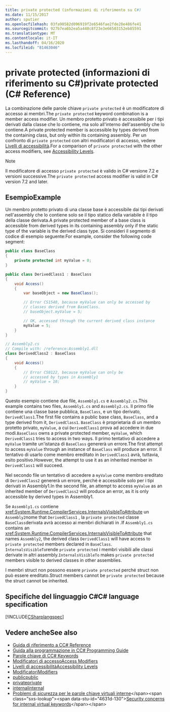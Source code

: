 ```yaml
---
title: private protected (informazioni di riferimento su C#)
ms.date: 11/15/2017
author: sputier
ms.openlocfilehash: 03fa90582d096919f2e6546fae2fde28e486fe41
ms.sourcegitcommit: 927b7ea6b2ea5a440c8f23e3e66503152eb85591
ms.translationtype: MT
ms.contentlocale: it-IT
ms.lasthandoff: 04/16/2020
ms.locfileid: "81463046"
---
```

# <a name="private-protected-c-reference"></a><span data-ttu-id="4631d-102">private protected (informazioni di riferimento su C#)</span><span class="sxs-lookup"><span data-stu-id="4631d-102">private protected (C# Reference)</span></span>

<span data-ttu-id="4631d-103">La combinazione delle parole chiave `private protected` è un modificatore di accesso ai membri.</span><span class="sxs-lookup"><span data-stu-id="4631d-103">The `private protected` keyword combination is a member access modifier.</span></span> <span data-ttu-id="4631d-104">Un membro protetto privato è accessibile per i tipi derivati dalla classe che lo contiene, ma solo all'interno dell'assembly che lo contiene.</span><span class="sxs-lookup"><span data-stu-id="4631d-104">A private protected member is accessible by types derived from the containing class, but only within its containing assembly.</span></span> <span data-ttu-id="4631d-105">Per un confronto di `private protected` con altri modificatori di accesso, vedere [Livelli di accessibilità](accessibility-levels.md).</span><span class="sxs-lookup"><span data-stu-id="4631d-105">For a comparison of `private protected` with the other access modifiers, see [Accessibility Levels](accessibility-levels.md).</span></span>

> [!NOTE]
> <span data-ttu-id="4631d-106">Il modificatore di accesso `private protected` è valido in C# versione 7.2 e versioni successive.</span><span class="sxs-lookup"><span data-stu-id="4631d-106">The `private protected` access modifier is valid in C# version 7.2 and later.</span></span>

## <a name="example"></a><span data-ttu-id="4631d-107">Esempio</span><span class="sxs-lookup"><span data-stu-id="4631d-107">Example</span></span>

<span data-ttu-id="4631d-108">Un membro protetto privato di una classe base è accessibile dai tipi derivati nell'assembly che lo contiene solo se il tipo statico della variabile è il tipo della classe derivata.</span><span class="sxs-lookup"><span data-stu-id="4631d-108">A private protected member of a base class is accessible from derived types in its containing assembly only if the static type of the variable is the derived class type.</span></span> <span data-ttu-id="4631d-109">Si consideri il segmento di codice di esempio seguente:</span><span class="sxs-lookup"><span data-stu-id="4631d-109">For example, consider the following code segment:</span></span>

```csharp
public class BaseClass
{
    private protected int myValue = 0;
}

public class DerivedClass1 : BaseClass
{
    void Access()
    {
        var baseObject = new BaseClass();

        // Error CS1540, because myValue can only be accessed by
        // classes derived from BaseClass.
        // baseObject.myValue = 5;

        // OK, accessed through the current derived class instance
        myValue = 5;
    }
}
```

```csharp
// Assembly2.cs
// Compile with: /reference:Assembly1.dll
class DerivedClass2 : BaseClass
{
    void Access()
    {
        // Error CS0122, because myValue can only be
        // accessed by types in Assembly1
        // myValue = 10;
    }
}
```

<span data-ttu-id="4631d-110">Questo esempio contiene due file, `Assembly1.cs` e `Assembly2.cs`.</span><span class="sxs-lookup"><span data-stu-id="4631d-110">This example contains two files, `Assembly1.cs` and `Assembly2.cs`.</span></span>
<span data-ttu-id="4631d-111">Il primo file contiene una classe base pubblica, `BaseClass`, e un tipo derivato, `DerivedClass1`.</span><span class="sxs-lookup"><span data-stu-id="4631d-111">The first file contains a public base class, `BaseClass`, and a type derived from it, `DerivedClass1`.</span></span> <span data-ttu-id="4631d-112">`BaseClass` è proprietaria di un membro protetto privato, `myValue`, a cui `DerivedClass1` prova ad accedere in due modi.</span><span class="sxs-lookup"><span data-stu-id="4631d-112">`BaseClass` owns a private protected member, `myValue`, which `DerivedClass1` tries to access in two ways.</span></span> <span data-ttu-id="4631d-113">Il primo tentativo di accedere a `myValue` tramite un'istanza di `BaseClass` genererà un errore.</span><span class="sxs-lookup"><span data-stu-id="4631d-113">The first attempt to access `myValue` through an instance of `BaseClass` will produce an error.</span></span> <span data-ttu-id="4631d-114">Il tentativo di usarlo come membro ereditato in `DerivedClass1` avrà, tuttavia, esito positivo.</span><span class="sxs-lookup"><span data-stu-id="4631d-114">However, the attempt to use it as an inherited member in `DerivedClass1` will succeed.</span></span>

<span data-ttu-id="4631d-115">Nel secondo file un tentativo di accedere a `myValue` come membro ereditato di `DerivedClass2` genererà un errore, perché è accessibile solo per i tipi derivati in Assembly1.</span><span class="sxs-lookup"><span data-stu-id="4631d-115">In the second file, an attempt to access `myValue` as an inherited member of `DerivedClass2` will produce an error, as it is only accessible by derived types in Assembly1.</span></span>

<span data-ttu-id="4631d-116">Se `Assembly1.cs` contiene <xref:System.Runtime.CompilerServices.InternalsVisibleToAttribute> un `Assembly2`nome that `DerivedClass1` , la `private protected` classe `BaseClass`derivata avrà accesso ai membri dichiarati in .</span><span class="sxs-lookup"><span data-stu-id="4631d-116">If `Assembly1.cs` contains an <xref:System.Runtime.CompilerServices.InternalsVisibleToAttribute> that names `Assembly2`, the derived class `DerivedClass1` will have access to `private protected` members declared in `BaseClass`.</span></span> <span data-ttu-id="4631d-117">`InternalsVisibleTo`rende `private protected` i membri visibili alle classi derivate in altri assembly.</span><span class="sxs-lookup"><span data-stu-id="4631d-117">`InternalsVisibleTo` makes `private protected` members visible to derived classes in other assemblies.</span></span>

<span data-ttu-id="4631d-118">I membri struct non possono essere `private protected` perché struct non può essere ereditato.</span><span class="sxs-lookup"><span data-stu-id="4631d-118">Struct members cannot be `private protected` because the struct cannot be inherited.</span></span>

## <a name="c-language-specification"></a><span data-ttu-id="4631d-119">Specifiche del linguaggio C#</span><span class="sxs-lookup"><span data-stu-id="4631d-119">C# language specification</span></span>

[!INCLUDE[CSharplangspec](~/includes/csharplangspec-md.md)]

## <a name="see-also"></a><span data-ttu-id="4631d-120">Vedere anche</span><span class="sxs-lookup"><span data-stu-id="4631d-120">See also</span></span>

- [<span data-ttu-id="4631d-121">Guida di riferimento a C</span><span class="sxs-lookup"><span data-stu-id="4631d-121">C# Reference</span></span>](../index.md)
- [<span data-ttu-id="4631d-122">Guida alla programmazione in C</span><span class="sxs-lookup"><span data-stu-id="4631d-122">C# Programming Guide</span></span>](../../programming-guide/index.md)
- [<span data-ttu-id="4631d-123">Parole chiave di C</span><span class="sxs-lookup"><span data-stu-id="4631d-123">C# Keywords</span></span>](index.md)
- [<span data-ttu-id="4631d-124">Modificatori di accesso</span><span class="sxs-lookup"><span data-stu-id="4631d-124">Access Modifiers</span></span>](access-modifiers.md)
- [<span data-ttu-id="4631d-125">Livelli di accessibilità</span><span class="sxs-lookup"><span data-stu-id="4631d-125">Accessibility Levels</span></span>](accessibility-levels.md)
- [<span data-ttu-id="4631d-126">Modificatori</span><span class="sxs-lookup"><span data-stu-id="4631d-126">Modifiers</span></span>](index.md)
- [<span data-ttu-id="4631d-127">public</span><span class="sxs-lookup"><span data-stu-id="4631d-127">public</span></span>](public.md)
- [<span data-ttu-id="4631d-128">private</span><span class="sxs-lookup"><span data-stu-id="4631d-128">private</span></span>](private.md)
- [<span data-ttu-id="4631d-129">internal</span><span class="sxs-lookup"><span data-stu-id="4631d-129">internal</span></span>](internal.md)
- <span data-ttu-id="4631d-130">[Problemi di sicurezza per le parole chiave virtuali interne](https://docs.microsoft.com/previous-versions/dotnet/netframework-4.0/heyd8kky(v=vs.100))</span><span class="sxs-lookup"><span data-stu-id="4631d-130">[Security concerns for internal virtual keywords](https://docs.microsoft.com/previous-versions/dotnet/netframework-4.0/heyd8kky(v=vs.100))</span></span>
